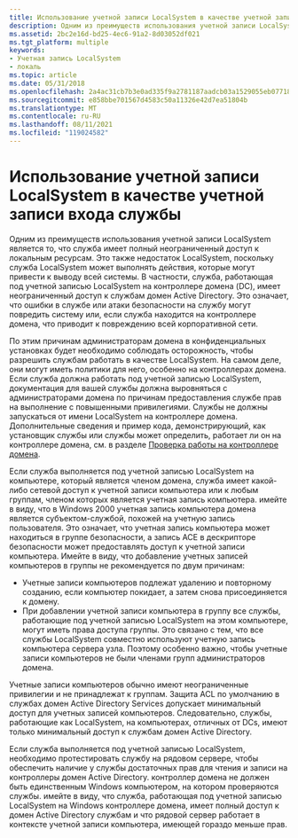 ```yaml
---
title: Использование учетной записи LocalSystem в качестве учетной записи входа службы
description: Одним из преимуществ использования учетной записи LocalSystem является то, что служба имеет полный неограниченный доступ к локальным ресурсам.
ms.assetid: 2bc2e16d-bd25-4ec6-91a2-8d03052df021
ms.tgt_platform: multiple
keywords:
- Учетная запись LocalSystem
- локаль
ms.topic: article
ms.date: 05/31/2018
ms.openlocfilehash: 2a4ac31cb7b3e0ad335f9a2781187aadcb03a1529055eb0771856aa01543add0
ms.sourcegitcommit: e858bbe701567d4583c50a11326e42d7ea51804b
ms.translationtype: MT
ms.contentlocale: ru-RU
ms.lasthandoff: 08/11/2021
ms.locfileid: "119024582"
---
```

# <a name="using-the-localsystem-account-as-a-service-logon-account"></a>Использование учетной записи LocalSystem в качестве учетной записи входа службы

Одним из преимуществ использования учетной записи LocalSystem является то, что служба имеет полный неограниченный доступ к локальным ресурсам. Это также недостаток LocalSystem, поскольку служба LocalSystem может выполнять действия, которые могут привести к выводу всей системы. В частности, служба, работающая под учетной записью LocalSystem на контроллере домена (DC), имеет неограниченный доступ к службам домен Active Directory. Это означает, что ошибки в службе или атаки безопасности на службу могут повредить систему или, если служба находится на контроллере домена, что приводит к повреждению всей корпоративной сети.

По этим причинам администраторам домена в конфиденциальных установках будет необходимо соблюдать осторожность, чтобы разрешить службам работать в качестве LocalSystem. На самом деле, они могут иметь политики для него, особенно на контроллерах домена. Если служба должна работать под учетной записью LocalSystem, документация для вашей службы должна выровняться с администраторами домена по причинам предоставления службе прав на выполнение с повышенными привилегиями. Службы не должны запускаться от имени LocalSystem на контроллере домена. Дополнительные сведения и пример кода, демонстрирующий, как установщик службы или службы может определить, работает ли он на контроллере домена, см. в разделе [Проверка работы на контроллере домена](testing-whether-running-on-a-domain-controller.md).

Если служба выполняется под учетной записью LocalSystem на компьютере, который является членом домена, служба имеет какой-либо сетевой доступ к учетной записи компьютера или к любым группам, членом которых является учетная запись компьютера. имейте в виду, что в Windows 2000 учетная запись компьютера домена является субъектом-службой, похожей на учетную запись пользователя. Это означает, что учетная запись компьютера может находиться в группе безопасности, а запись ACE в дескрипторе безопасности может предоставлять доступ к учетной записи компьютера. Имейте в виду, что добавление учетных записей компьютеров в группы не рекомендуется по двум причинам:

-   Учетные записи компьютеров подлежат удалению и повторному созданию, если компьютер покидает, а затем снова присоединяется к домену.
-   При добавлении учетной записи компьютера в группу все службы, работающие под учетной записью LocalSystem на этом компьютере, могут иметь права доступа группы. Это связано с тем, что все службы LocalSystem совместно используют учетную запись компьютера сервера узла. Поэтому особенно важно, чтобы учетные записи компьютеров не были членами групп администраторов домена.

Учетные записи компьютеров обычно имеют неограниченные привилегии и не принадлежат к группам. Защита ACL по умолчанию в службах домен Active Directory Services допускает минимальный доступ для учетных записей компьютеров. Следовательно, службы, работающие как LocalSystem, на компьютерах, отличных от DCs, имеют только минимальный доступ к службам домен Active Directory.

Если служба выполняется под учетной записью LocalSystem, необходимо протестировать службу на рядовом сервере, чтобы обеспечить наличие у службы достаточных прав для чтения и записи на контроллеры домен Active Directory. контроллер домена не должен быть единственным Windows компьютером, на котором проверяются службы. имейте в виду, что служба, работающая под учетной записью LocalSystem на Windows контроллере домена, имеет полный доступ к домен Active Directory службам и что рядовой сервер работает в контексте учетной записи компьютера, имеющей гораздо меньше прав.

 

 




